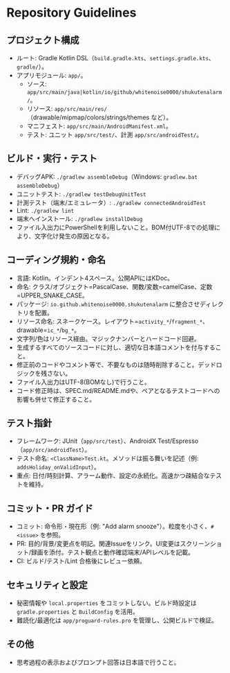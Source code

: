 # Repository Guidelines

## プロジェクト構成
- ルート: Gradle Kotlin DSL（`build.gradle.kts`、`settings.gradle.kts`、`gradle/`）。
- アプリモジュール: `app/`。
  - ソース: `app/src/main/java|kotlin/io/github/whitenoise0000/shukutenalarm/`。
  - リソース: `app/src/main/res/`（drawable/mipmap/colors/strings/themes など）。
  - マニフェスト: `app/src/main/AndroidManifest.xml`。
  - テスト: ユニット `app/src/test/`、計測 `app/src/androidTest/`。

## ビルド・実行・テスト
- デバッグAPK: `./gradlew assembleDebug`（Windows: `gradlew.bat assembleDebug`）
- ユニットテスト: `./gradlew testDebugUnitTest`
- 計測テスト（端末/エミュレータ）: `./gradlew connectedAndroidTest`
- Lint: `./gradlew lint`
- 端末へインストール: `./gradlew installDebug`
- ファイル入出力にPowerShellを利用しないこと。BOM付UTF-8での処理により、文字化け発生の原因となる。

## コーディング規約・命名
- 言語: Kotlin。インデント4スペース。公開APIにはKDoc。
- 命名: クラス/オブジェクト=PascalCase、関数/変数=camelCase、定数=UPPER_SNAKE_CASE。
- パッケージ: `io.github.whitenoise0000.shukutenalarm` に整合させディレクトリを配置。
- リソース命名: スネークケース。レイアウト=`activity_*`/`fragment_*`、drawable=`ic_*`/`bg_*`。
- 文字列/色はリソース経由。マジックナンバーとハードコード回避。
- 生成するすべてのソースコードに対し、適切な日本語コメントを付与すること。
- 修正前のコードやコメント等で、不要なものは随時削除すること。デッドロジックを残さない。
- ファイル入出力はUTF-8(BOMなし)で行うこと。
- コード修正時は、SPEC.md/README.mdや、ペアとなるテストコードへの影響も併せて修正すること。

## テスト指針
- フレームワーク: JUnit（`app/src/test`）、AndroidX Test/Espresso（`app/src/androidTest`）。
- テスト命名: `<ClassName>Test.kt`。メソッドは振る舞いを記述（例: `addsHoliday_onValidInput`）。
- 重点: 日付/時刻計算、アラーム動作、設定の永続化。高速かつ疎結合なテストを維持。

## コミット・PR ガイド
- コミット: 命令形・現在形（例: "Add alarm snooze"）。粒度を小さく、`#<issue>` を参照。
- PR: 目的/背景/変更点を明記。関連Issueをリンク。UI変更はスクリーンショット/録画を添付。テスト観点と動作確認端末/APIレベルを記載。
- CI: ビルド/テスト/Lint 合格後にレビュー依頼。

## セキュリティと設定
- 秘密情報や `local.properties` をコミットしない。ビルド時設定は `gradle.properties` と `BuildConfig` を活用。
- 難読化/最適化は `app/proguard-rules.pro` を管理し、公開ビルドで検証。

## その他
- 思考過程の表示およびプロンプト回答は日本語で行うこと。
